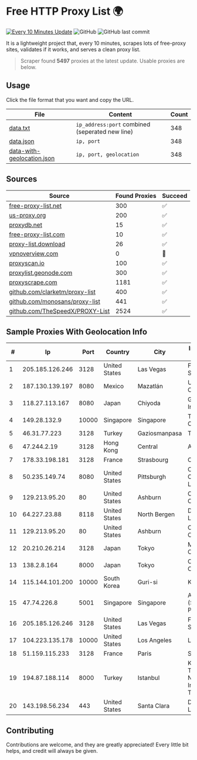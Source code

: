 
# Free HTTP Proxy List 🌍

[![Every 10 Minutes Update](https://github.com/mertguvencli/http-proxy-list/actions/workflows/main.yml/badge.svg?branch=main)](https://github.com/mertguvencli/http-proxy-list/actions/workflows/main.yml)
![GitHub](https://img.shields.io/github/license/mertguvencli/http-proxy-list)
![GitHub last commit](https://img.shields.io/github/last-commit/mertguvencli/http-proxy-list)

It is a lightweight project that, every 10 minutes, scrapes lots of free-proxy sites, validates if it works, and serves a clean proxy list.


> Scraper found **5497** proxies at the latest update. Usable proxies are below.

## Usage

Click the file format that you want and copy the URL.


|File|Content|Count|
|----|-------|-----|
|[data.txt](https://raw.githubusercontent.com/mertguvencli/http-proxy-list/main/proxy-list/data.txt)|`ip_address:port` combined (seperated new line)|348|
|[data.json](https://raw.githubusercontent.com/mertguvencli/http-proxy-list/main/proxy-list/data.json)|`ip, port`|348|
|[data-with-geolocation.json](https://raw.githubusercontent.com/mertguvencli/http-proxy-list/main/proxy-list/data-with-geolocation.json)|`ip, port, geolocation`|348|

## Sources

|Source|Found Proxies|Succeed|
|------|-------------|-------|
|[free-proxy-list.net](https://free-proxy-list.net)|300|✅|
|[us-proxy.org](https://www.us-proxy.org)|200|✅|
|[proxydb.net](http://proxydb.net)|15|✅|
|[free-proxy-list.com](https://free-proxy-list.com/?page=&port=&type%5B%5D=http&type%5B%5D=https&up_time=0&search=Search)|10|✅|
|[proxy-list.download](https://www.proxy-list.download/HTTP)|26|✅|
|[vpnoverview.com](https://vpnoverview.com/privacy/anonymous-browsing/free-proxy-servers)|0|🚫|
|[proxyscan.io](https://www.proxyscan.io)|100|✅|
|[proxylist.geonode.com](https://proxylist.geonode.com/api/proxy-list?limit=300&page=1&sort_by=lastChecked&sort_type=desc&protocols=http,https)|300|✅|
|[proxyscrape.com](https://api.proxyscrape.com/v2/?request=displayproxies&protocol=http&timeout=10000&country=all&ssl=all&anonymity=all)|1181|✅|
|[github.com/clarketm/proxy-list](https://raw.githubusercontent.com/clarketm/proxy-list/master/proxy-list-raw.txt)|400|✅|
|[github.com/monosans/proxy-list](https://raw.githubusercontent.com/monosans/proxy-list/main/proxies/http.txt)|441|✅|
|[github.com/TheSpeedX/PROXY-List](https://raw.githubusercontent.com/TheSpeedX/PROXY-List/master/http.txt)|2524|✅|


## Sample Proxies With Geolocation Info

|#|Ip|Port|Country|City|Internet Service Provider|
|-|--|----|-------|----|-------------------------|
|1|205.185.126.246|3128|United States|Las Vegas|FranTech Solutions|
|2|187.130.139.197|8080|Mexico|Mazatlán|Uninet S.A. de C.V.|
|3|118.27.113.167|8080|Japan|Chiyoda|GMO Internet, Inc.|
|4|149.28.132.9|10000|Singapore|Singapore|The Constant Company|
|5|46.31.77.223|3128|Turkey|Gaziosmanpasa|Talha Bogaz|
|6|47.244.2.19|3128|Hong Kong|Central|Alibaba.com LLC|
|7|178.33.198.181|3128|France|Strasbourg|OVH SAS|
|8|50.235.149.74|8080|United States|Pittsburgh|Comcast Cable Communications, LLC|
|9|129.213.95.20|80|United States|Ashburn|Oracle Corporation|
|10|64.227.23.88|8118|United States|North Bergen|DigitalOcean, LLC|
|11|129.213.95.20|80|United States|Ashburn|Oracle Corporation|
|12|20.210.26.214|3128|Japan|Tokyo|Microsoft Corporation|
|13|138.2.8.164|8000|Japan|Tokyo|Oracle Corporation|
|14|115.144.101.200|10000|South Korea|Guri-si|Korea Telecom|
|15|47.74.226.8|5001|Singapore|Singapore|Alibaba Cloud (Singapore) Private Limited|
|16|205.185.126.246|3128|United States|Las Vegas|FranTech Solutions|
|17|104.223.135.178|10000|United States|Los Angeles|LayerHost|
|18|51.159.115.233|3128|France|Paris|SCALEWAY|
|19|194.87.188.114|8000|Turkey|Istanbul|Kadir Huseyin Tezcan Nosspeed Internet Teknolojileri|
|20|143.198.56.234|443|United States|Santa Clara|DigitalOcean, LLC|



## Contributing

Contributions are welcome, and they are greatly appreciated! Every
little bit helps, and credit will always be given.

